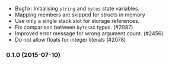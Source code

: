  * Bugfix: Initialising `string` and `bytes` state variables.
 * Mapping members are skipped for structs in memory
 * Use only a single stack slot for storage references.
 * Fix comparison between `bytesXX` types. (#2087)
 * Improved error message for wrong argument count. (#2456)
 * Do not allow floats for integer literals (#2078)

### 0.1.0 (2015-07-10)